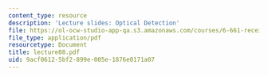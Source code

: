 ```yaml
---
content_type: resource
description: 'Lecture slides: Optical Detection'
file: https://ol-ocw-studio-app-qa.s3.amazonaws.com/courses/6-661-receivers-antennas-and-signals-spring-2003/9acf06125bf2899e005e1876e0171a07_lecture08.pdf
file_type: application/pdf
resourcetype: Document
title: lecture08.pdf
uid: 9acf0612-5bf2-899e-005e-1876e0171a07
---
```

